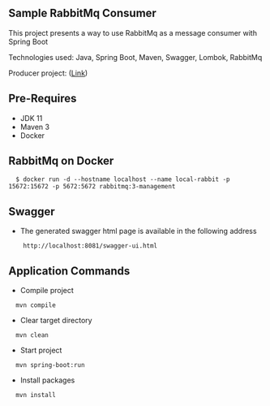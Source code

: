 ## Sample RabbitMq Consumer
This project presents a way to use RabbitMq as a message consumer with Spring Boot

Technologies used: Java, Spring Boot, Maven, Swagger, Lombok, RabbitMq

Producer project: ([Link](https://github.com/ronaldofjc/spring-rabbit-producer))


## Pre-Requires

- JDK 11
- Maven 3
- Docker

## RabbitMq on Docker
```shell script
  $ docker run -d --hostname localhost --name local-rabbit -p 15672:15672 -p 5672:5672 rabbitmq:3-management
```

## Swagger
- The generated swagger html page is available in the following address
```
    http://localhost:8081/swagger-ui.html
```

## Application Commands

- Compile project
```shell script
  mvn compile
```

- Clear target directory
```shell script
  mvn clean
```

- Start project
```shell script
  mvn spring-boot:run
```

- Install packages
```shell script
  mvn install
```